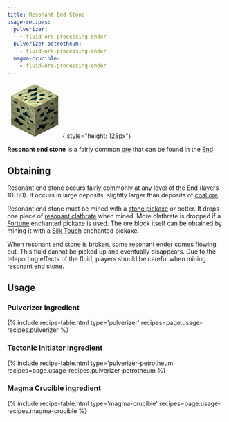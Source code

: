 ```yaml
---
title: Resonant End Stone
usage-recipes:
  pulverizer:
    - fluid-ore-processing-ender
  pulverizer-petrotheum:
    - fluid-ore-processing-ender
  magma-crucible:
    - fluid-ore-processing-ender
---
```


![Resonant End Stone](/assets/images/thermal-foundation/ore-fluid-ender.png){:style="height: 128px"}


**Resonant end stone** is a fairly common
[ore](https://minecraft.gamepedia.com/Ore) that can be found in the
[End](https://minecraft.gamepedia.com/The_End).


Obtaining
---------
Resonant end stone occurs fairly commonly at any level of the End (layers
10-80). It occurs in large deposits, slightly larger than deposits of [coal
ore](https://minecraft.gamepedia.com/Coal_Ore).

Resonant end stone must be mined with a [stone
pickaxe](https://minecraft.gamepedia.com/Pickaxe) or better. It drops one piece
of [resonant clathrate](/docs/thermal-foundation/materials/resonant-clathrate/)
when mined. More clathrate is dropped if a
[Fortune](https://minecraft.gamepedia.com/Fortune) enchanted pickaxe is used.
The ore block itself can be obtained by mining it with a [Silk
Touch](https://minecraft.gamepedia.com/Silk_Touch) enchanted pickaxe.

When resonant end stone is broken, some [resonant
ender](/docs/thermal-foundation/fluids/resonant-ender/) comes flowing out. This
fluid cannot be picked up and eventually disappears. Due to the teleporting
effects of the fluid, players should be careful when mining resonant end stone.


Usage
-----

### Pulverizer ingredient
{% include recipe-table.html type='pulverizer' recipes=page.usage-recipes.pulverizer %}

### Tectonic Initiator ingredient
{% include recipe-table.html type='pulverizer-petrotheum' recipes=page.usage-recipes.pulverizer-petrotheum %}

### Magma Crucible ingredient
{% include recipe-table.html type='magma-crucible' recipes=page.usage-recipes.magma-crucible %}
